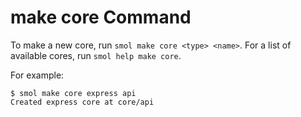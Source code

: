 # make core Command

To make a new core, run `smol make core <type> <name>`. For a list of available cores, run `smol help make core`.

For example:

```
$ smol make core express api
Created express core at core/api
```
